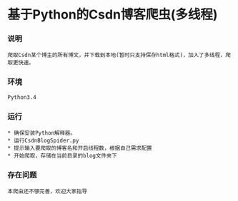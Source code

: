 基于Python的Csdn博客爬虫(多线程)
=====
### 说明
    爬取Csdn某个博主的所有博文，并下载到本地(暂时只支持保存html格式)，加入了多线程，爬取更快速。
### 环境
    Python3.4
### 运行
    * 确保安装Python解释器。
    * 运行CsdnBlogSpider.py
    * 提示输入要爬取的博客名和开启线程数，根据自己需求配置
    * 开始爬取，存储在当前目录的blog文件夹下
### 存在问题
    本爬虫还不够完善，欢迎大家指导
